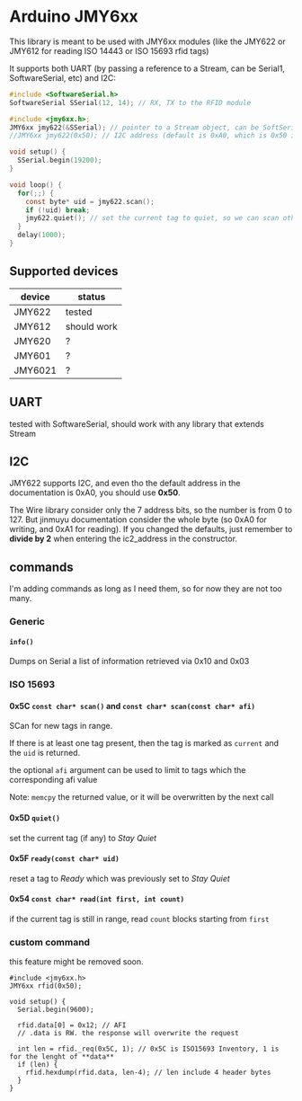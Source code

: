 # Arduino JMY6xx

This library is meant to be used with JMY6xx modules (like the JMY622 or JMY612 for reading ISO 14443 or ISO 15693 rfid tags)

It supports both UART (by passing a reference to a Stream, can be Serial1, SoftwareSerial, etc) and I2C:

```C
#include <SoftwareSerial.h>
SoftwareSerial SSerial(12, 14); // RX, TX to the RFID module

#include <jmy6xx.h>;
JMY6xx jmy622(&SSerial); // pointer to a Stream object, can be SoftSerial or Serial1
//JMY6xx jmy622(0x50); // I2C address (default is 0xA0, which is 0x50 in Wire.h)

void setup() {
  SSerial.begin(19200);
}

void loop() {
  for(;;) {
    const byte* uid = jmy622.scan();
    if (!uid) break;
    jmy622.quiet(); // set the current tag to quiet, so we can scan others in range
  }
  delay(1000);
}
```

## Supported devices

| device | status |
|--------|--------|
| JMY622 | tested |
| JMY612 | should work |
| JMY620 | ? |
| JMY601 | ? |
| JMY6021 | ? |

## UART

tested with SoftwareSerial, should work with any library that extends Stream

## I2C

JMY622 supports I2C, and even tho the default address in the documentation is 0xA0, you should use **0x50**. 

The Wire library consider only the 7 address bits, so the number is from 0 to 127. But jinmuyu documentation consider the whole byte (so 0xA0 for writing, and 0xA1 for reading). If you changed the defaults, just remember to **divide by 2** when entering the ic2_address in the constructor.

## commands

I'm adding commands as long as I need them, so for now they are not too many.

### Generic

#### `info()`

Dumps on Serial a list of information retrieved via 0x10 and 0x03

### ISO 15693

#### 0x5C `const char* scan()` and `const char* scan(const char* afi)`

SCan for new tags in range.

If there is at least one tag present, then the tag is marked as `current` and the `uid` is returned.

the optional `afi` argument can be used to limit to tags which the corresponding afi value

Note: `memcpy` the returned value, or it will be overwritten by the next call

#### 0x5D `quiet()`

set the current tag (if any) to *Stay Quiet*

#### 0x5F `ready(const char* uid)`

reset a tag to *Ready* which was previously set to *Stay Quiet*

#### 0x54 `const char* read(int first, int count)`

if the current tag is still in range, read `count` blocks starting from `first`

### custom command

this feature might be removed soon.

```
#include <jmy6xx.h>
JMY6xx rfid(0x50);

void setup() {
  Serial.begin(9600);

  rfid.data[0] = 0x12; // AFI
  // .data is RW. the response will overwrite the request
  
  int len = rfid._req(0x5C, 1); // 0x5C is ISO15693 Inventory, 1 is for the lenght of **data**
  if (len) {
    rfid.hexdump(rfid.data, len-4); // len include 4 header bytes
  }
}
```
